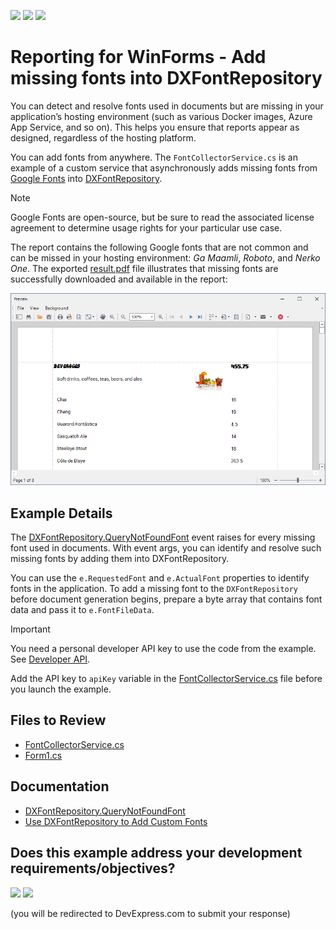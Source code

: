 <!-- default badges list -->
[![](https://img.shields.io/badge/Open_in_DevExpress_Support_Center-FF7200?style=flat-square&logo=DevExpress&logoColor=white)](https://supportcenter.devexpress.com/ticket/details/T1252015)
[![](https://img.shields.io/badge/📖_How_to_use_DevExpress_Examples-e9f6fc?style=flat-square)](https://docs.devexpress.com/GeneralInformation/403183)
[![](https://img.shields.io/badge/💬_Leave_Feedback-feecdd?style=flat-square)](#does-this-example-address-your-development-requirementsobjectives)
<!-- default badges end -->
# Reporting for WinForms - Add missing fonts into DXFontRepository

You can detect and resolve fonts used in documents but are missing in your application’s hosting environment (such as various Docker images, Azure App Service, and so on). This helps you ensure that reports appear as designed, regardless of the hosting platform.

You can add fonts from anywhere. The `FontCollectorService.cs` is an example of a custom service that asynchronously adds missing fonts from [Google Fonts](https://fonts.google.com) into [DXFontRepository](https://docs.devexpress.com/CoreLibraries/404255/devexpress-drawing-library/use-font-repository-to-add-custom-fonts?v=24.2). 

> [!Note]
> Google Fonts are open-source, but be sure to read the associated license agreement to determine usage rights for your particular use case.

The report contains the following Google fonts that are not common and can be missed in your hosting environment: _Ga Maamli_, _Roboto_, and _Nerko One_. The exported [result.pdf](result.pdf) file illustrates that missing fonts are successfully downloaded and available in the report:

![report with fonts](report-with-fonts.png)

## Example Details

The [DXFontRepository.QueryNotFoundFont](https://docs.devexpress.com/CoreLibraries/DevExpress.Drawing.DXFontRepository.QueryNotFoundFont?v=24.2) event raises for every missing font used in documents. With event args, you can identify and resolve such missing fonts by adding them into DXFontRepository.

You can use the `e.RequestedFont` and `e.ActualFont` properties to identify fonts in the application. To add a missing font to the `DXFontRepository` before document generation begins, prepare a byte array that contains font data and pass it to `e.FontFileData`. 

> [!Important]
> You need a personal developer API key to use the code from the example. See [Developer API](https://developers.google.com/fonts/docs/developer_api). 
>
> Add the API key to `apiKey` variable in the [FontCollectorService.cs](./CS/LoadMissingFonts/FontCollectorService.cs#L19) file before you launch the example. 

## Files to Review

- [FontCollectorService.cs](./CS/LoadMissingFonts/FontCollectorService.cs)
- [Form1.cs](./CS/LoadMissingFonts/Form1.cs)

## Documentation

- [DXFontRepository.QueryNotFoundFont](https://docs.devexpress.com/CoreLibraries/DevExpress.Drawing.DXFontRepository.QueryNotFoundFont?v=24.2)
- [Use DXFontRepository to Add Custom Fonts](https://docs.devexpress.com/CoreLibraries/404255/devexpress-drawing-library/use-font-repository-to-add-custom-fonts?v=24.2)

<!-- feedback -->
## Does this example address your development requirements/objectives?

[<img src="https://www.devexpress.com/support/examples/i/yes-button.svg"/>](https://www.devexpress.com/support/examples/survey.xml?utm_source=github&utm_campaign=reporting-winforms-load-missing-fonts-from-google&~~~was_helpful=yes) [<img src="https://www.devexpress.com/support/examples/i/no-button.svg"/>](https://www.devexpress.com/support/examples/survey.xml?utm_source=github&utm_campaign=reporting-winforms-load-missing-fonts-from-google&~~~was_helpful=no)

(you will be redirected to DevExpress.com to submit your response)
<!-- feedback end -->
